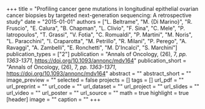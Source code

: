 +++
title = "Profiling cancer gene mutations in longitudinal epithelial ovarian cancer biopsies by targeted next-generation sequencing: A retrospective study"
date = "2015-01-01"
authors = ["L. Beltrame", "M. {Di Marino}", "R. Fruscio", "E. Calura", "B. Chapman", "L. Clivio", "F. Sina", "C. Mele", "P. Iatropoulos", "T. Grassi", "V. Fotia", "C. Romualdi", "P. Martini", "M. Noris", "L. Paracchini", "I. Craparotta", "M. Petrillo", "R. Milani", "P. Perego", "A. Ravaggi", "A. Zambelli", "E. Ronchetti", "M. D'Incalci", "S. Marchini"]
publication_types = ["2"]
publication = "Annals of Oncology, (26), 7, _pp. 1363-1371_, https://doi.org/10.1093/annonc/mdv164"
publication_short = "Annals of Oncology, (26), 7, _pp. 1363-1371_, https://doi.org/10.1093/annonc/mdv164"
abstract = ""
abstract_short = ""
image_preview = ""
selected = false
projects = []
tags = []
url_pdf = ""
url_preprint = ""
url_code = ""
url_dataset = ""
url_project = ""
url_slides = ""
url_video = ""
url_poster = ""
url_source = ""
math = true
highlight = true
[header]
image = ""
caption = ""
+++
